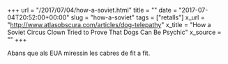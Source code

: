 +++
url = "/2017/07/04/how-a-soviet.html"
title = ""
date = "2017-07-04T20:52:00+00:00"
slug = "how-a-soviet"
tags = ["retalls"]
x_url = "http://www.atlasobscura.com/articles/dog-telepathy"
x_title = "How a Soviet Circus Clown Tried to Prove That Dogs Can Be Psychic"
x_source = ""
+++

Abans que als EUA miressin les cabres de fit a fit.